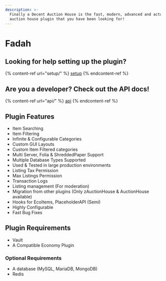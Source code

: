 ```yaml
---
description: >-
  Finally a Decent Auction House is the fast, modern, advanced and actually good
  auction house plugin that you have been looking for!
---
```


# Fadah

## Looking for help setting up the plugin?

{% content-ref url="setup/" %}
[setup](setup/)
{% endcontent-ref %}

## Are you a developer? Check out the API docs!

{% content-ref url="api/" %}
[api](api/)
{% endcontent-ref %}

## **Plugin Features**

* Item Searching
* Item Filtering
* Infinite & Configurable Categories
* Custom GUI Layouts
* Custom Item Filtered categories
* Multi Server, Folia & ShreddedPaper Support
* Multiple Database Types Supported
* Used & Tested in large production environments
* Listing Tax Permission
* Max Listings Permission
* Transaction Logs
* Listing management (For moderation)
* Migration from other plugins (Only zAuctionHouse & AuctionHouse available)
* Hooks for EcoItems, PlaceholderAPI (Semi)
* Highly Configurable
* Fast Bug Fixes

## **Plugin Requirements**

* Vault
* A Compatible Economy Plugin

### **Optional Requirements**

* A database (MySQL, MariaDB, MongoDB)
* Redis
